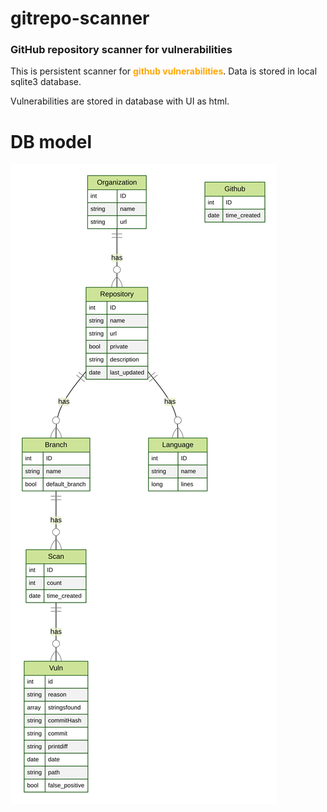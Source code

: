 # gitrepo-scanner
### GitHub repository scanner for vulnerabilities

This is persistent scanner for **<span style="color:orange">github vulnerabilities</span>**. Data is stored in local sqlite3 database.

Vulnerabilities are stored in database with UI as html.

# DB model
![](./images/db-diagram.svg)

